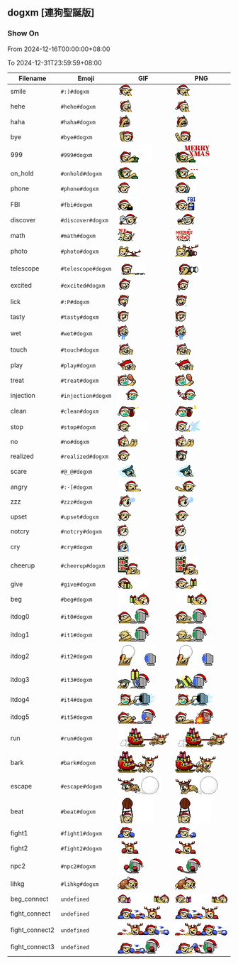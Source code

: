 ## dogxm [連狗聖誕版]

### Show On
From 2024-12-16T00:00:00+08:00

To 2024-12-31T23:59:59+08:00

| Filename | Emoji | GIF | PNG |
| --- | --- | --- | --- |
| smile | `#:)#dogxm` | ![smile](../../assets/android/faces/dogxm/smile.gif) | ![smile](../../assets/android/faces_png/dogxm/smile.png) |
| hehe | `#hehe#dogxm` | ![hehe](../../assets/android/faces/dogxm/hehe.gif) | ![hehe](../../assets/android/faces_png/dogxm/hehe.png) |
| haha | `#haha#dogxm` | ![haha](../../assets/android/faces/dogxm/haha.gif) | ![haha](../../assets/android/faces_png/dogxm/haha.png) |
| bye | `#bye#dogxm` | ![bye](../../assets/android/faces/dogxm/bye.gif) | ![bye](../../assets/android/faces_png/dogxm/bye.png) |
| 999 | `#999#dogxm` | ![999](../../assets/android/faces/dogxm/999.gif) | ![999](../../assets/android/faces_png/dogxm/999.png) |
| on_hold | `#onhold#dogxm` | ![on_hold](../../assets/android/faces/dogxm/on_hold.gif) | ![on_hold](../../assets/android/faces_png/dogxm/on_hold.png) |
| phone | `#phone#dogxm` | ![phone](../../assets/android/faces/dogxm/phone.gif) | ![phone](../../assets/android/faces_png/dogxm/phone.png) |
| FBI | `#fbi#dogxm` | ![FBI](../../assets/android/faces/dogxm/FBI.gif) | ![FBI](../../assets/android/faces_png/dogxm/FBI.png) |
| discover | `#discover#dogxm` | ![discover](../../assets/android/faces/dogxm/discover.gif) | ![discover](../../assets/android/faces_png/dogxm/discover.png) |
| math | `#math#dogxm` | ![math](../../assets/android/faces/dogxm/math.gif) | ![math](../../assets/android/faces_png/dogxm/math.png) |
| photo | `#photo#dogxm` | ![photo](../../assets/android/faces/dogxm/photo.gif) | ![photo](../../assets/android/faces_png/dogxm/photo.png) |
| telescope | `#telescope#dogxm` | ![telescope](../../assets/android/faces/dogxm/telescope.gif) | ![telescope](../../assets/android/faces_png/dogxm/telescope.png) |
| excited | `#excited#dogxm` | ![excited](../../assets/android/faces/dogxm/excited.gif) | ![excited](../../assets/android/faces_png/dogxm/excited.png) |
| lick | `#:P#dogxm` | ![lick](../../assets/android/faces/dogxm/lick.gif) | ![lick](../../assets/android/faces_png/dogxm/lick.png) |
| tasty | `#tasty#dogxm` | ![tasty](../../assets/android/faces/dogxm/tasty.gif) | ![tasty](../../assets/android/faces_png/dogxm/tasty.png) |
| wet | `#wet#dogxm` | ![wet](../../assets/android/faces/dogxm/wet.gif) | ![wet](../../assets/android/faces_png/dogxm/wet.png) |
| touch | `#touch#dogxm` | ![touch](../../assets/android/faces/dogxm/touch.gif) | ![touch](../../assets/android/faces_png/dogxm/touch.png) |
| play | `#play#dogxm` | ![play](../../assets/android/faces/dogxm/play.gif) | ![play](../../assets/android/faces_png/dogxm/play.png) |
| treat | `#treat#dogxm` | ![treat](../../assets/android/faces/dogxm/treat.gif) | ![treat](../../assets/android/faces_png/dogxm/treat.png) |
| injection | `#injection#dogxm` | ![injection](../../assets/android/faces/dogxm/injection.gif) | ![injection](../../assets/android/faces_png/dogxm/injection.png) |
| clean | `#clean#dogxm` | ![clean](../../assets/android/faces/dogxm/clean.gif) | ![clean](../../assets/android/faces_png/dogxm/clean.png) |
| stop | `#stop#dogxm` | ![stop](../../assets/android/faces/dogxm/stop.gif) | ![stop](../../assets/android/faces_png/dogxm/stop.png) |
| no | `#no#dogxm` | ![no](../../assets/android/faces/dogxm/no.gif) | ![no](../../assets/android/faces_png/dogxm/no.png) |
| realized | `#realized#dogxm` | ![realized](../../assets/android/faces/dogxm/realized.gif) | ![realized](../../assets/android/faces_png/dogxm/realized.png) |
| scare | `#@_@#dogxm` | ![scare](../../assets/android/faces/dogxm/scare.gif) | ![scare](../../assets/android/faces_png/dogxm/scare.png) |
| angry | `#:-[#dogxm` | ![angry](../../assets/android/faces/dogxm/angry.gif) | ![angry](../../assets/android/faces_png/dogxm/angry.png) |
| zzz | `#zzz#dogxm` | ![zzz](../../assets/android/faces/dogxm/zzz.gif) | ![zzz](../../assets/android/faces_png/dogxm/zzz.png) |
| upset | `#upset#dogxm` | ![upset](../../assets/android/faces/dogxm/upset.gif) | ![upset](../../assets/android/faces_png/dogxm/upset.png) |
| notcry | `#notcry#dogxm` | ![notcry](../../assets/android/faces/dogxm/notcry.gif) | ![notcry](../../assets/android/faces_png/dogxm/notcry.png) |
| cry | `#cry#dogxm` | ![cry](../../assets/android/faces/dogxm/cry.gif) | ![cry](../../assets/android/faces_png/dogxm/cry.png) |
| cheerup | `#cheerup#dogxm` | ![cheerup](../../assets/android/faces/dogxm/cheerup.gif) | ![cheerup](../../assets/android/faces_png/dogxm/cheerup.png) |
| give | `#give#dogxm` | ![give](../../assets/android/faces/dogxm/give.gif) | ![give](../../assets/android/faces_png/dogxm/give.png) |
| beg | `#beg#dogxm` | ![beg](../../assets/android/faces/dogxm/beg.gif) | ![beg](../../assets/android/faces_png/dogxm/beg.png) |
| itdog0 | `#it0#dogxm` | ![itdog0](../../assets/android/faces/dogxm/itdog0.gif) | ![itdog0](../../assets/android/faces_png/dogxm/itdog0.png) |
| itdog1 | `#it1#dogxm` | ![itdog1](../../assets/android/faces/dogxm/itdog1.gif) | ![itdog1](../../assets/android/faces_png/dogxm/itdog1.png) |
| itdog2 | `#it2#dogxm` | ![itdog2](../../assets/android/faces/dogxm/itdog2.gif) | ![itdog2](../../assets/android/faces_png/dogxm/itdog2.png) |
| itdog3 | `#it3#dogxm` | ![itdog3](../../assets/android/faces/dogxm/itdog3.gif) | ![itdog3](../../assets/android/faces_png/dogxm/itdog3.png) |
| itdog4 | `#it4#dogxm` | ![itdog4](../../assets/android/faces/dogxm/itdog4.gif) | ![itdog4](../../assets/android/faces_png/dogxm/itdog4.png) |
| itdog5 | `#it5#dogxm` | ![itdog5](../../assets/android/faces/dogxm/itdog5.gif) | ![itdog5](../../assets/android/faces_png/dogxm/itdog5.png) |
| run | `#run#dogxm` | ![run](../../assets/android/faces/dogxm/run.gif) | ![run](../../assets/android/faces_png/dogxm/run.png) |
| bark | `#bark#dogxm` | ![bark](../../assets/android/faces/dogxm/bark.gif) | ![bark](../../assets/android/faces_png/dogxm/bark.png) |
| escape | `#escape#dogxm` | ![escape](../../assets/android/faces/dogxm/escape.gif) | ![escape](../../assets/android/faces_png/dogxm/escape.png) |
| beat | `#beat#dogxm` | ![beat](../../assets/android/faces/dogxm/beat.gif) | ![beat](../../assets/android/faces_png/dogxm/beat.png) |
| fight1 | `#fight1#dogxm` | ![fight1](../../assets/android/faces/dogxm/fight1.gif) | ![fight1](../../assets/android/faces_png/dogxm/fight1.png) |
| fight2 | `#fight2#dogxm` | ![fight2](../../assets/android/faces/dogxm/fight2.gif) | ![fight2](../../assets/android/faces_png/dogxm/fight2.png) |
| npc2 | `#npc2#dogxm` | ![npc2](../../assets/android/faces/dogxm/npc2.gif) | ![npc2](../../assets/android/faces_png/dogxm/npc2.png) |
| lihkg | `#lihkg#dogxm` | ![lihkg](../../assets/android/faces/dogxm/lihkg.gif) | ![lihkg](../../assets/android/faces_png/dogxm/lihkg.png) |
| beg_connect | `undefined` | ![beg_connect](../../assets/android/faces/dogxm/beg_connect.gif) | ![beg_connect](../../assets/android/faces_png/dogxm/beg_connect.png) |
| fight_connect | `undefined` | ![fight_connect](../../assets/android/faces/dogxm/fight_connect.gif) | ![fight_connect](../../assets/android/faces_png/dogxm/fight_connect.png) |
| fight_connect2 | `undefined` | ![fight_connect2](../../assets/android/faces/dogxm/fight_connect2.gif) | ![fight_connect2](../../assets/android/faces_png/dogxm/fight_connect2.png) |
| fight_connect3 | `undefined` | ![fight_connect3](../../assets/android/faces/dogxm/fight_connect3.gif) | ![fight_connect3](../../assets/android/faces_png/dogxm/fight_connect3.png) |

